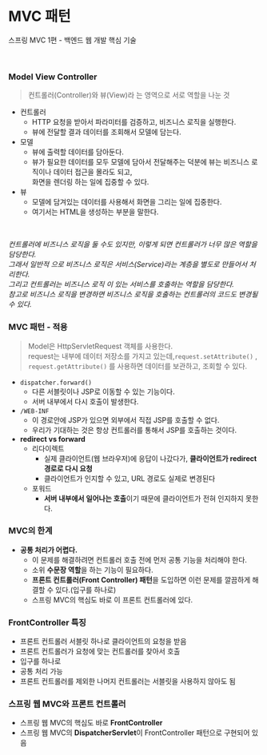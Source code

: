 # MVC 패턴
스프링 MVC 1편 - 백엔드 웹 개발 핵심 기술

<br>

### Model View Controller
> 컨트롤러(Controller)와 뷰(View)라 는 영역으로 서로 역할을 나눈 것
* 컨트롤러
  * HTTP 요청을 받아서 파라미터를 검증하고, 비즈니스 로직을 실행한다. 
  * 뷰에 전달할 결과 데이터를 조회해서 모델에 담는다.
* 모델
  * 뷰에 출력할 데이터를 담아둔다.
  * 뷰가 필요한 데이터를 모두 모델에 담아서 전달해주는 덕분에 뷰는 비즈니스 로직이나 데이터 접근을 몰라도 되고,     
    화면을 렌더링 하는 일에 집중할 수 있다.
* 뷰
  * 모델에 담겨있는 데이터를 사용해서 화면을 그리는 일에 집중한다.
  * 여기서는 HTML을 생성하는 부분을 말한다.    

<br>

*컨트롤러에 비즈니스 로직을 둘 수도 있지만, 이렇게 되면 컨트롤러가 너무 많은 역할을 담당한다.    
그래서 일반적 으로 비즈니스 로직은 서비스(Service)라는 계층을 별도로 만들어서 처리한다.    
그리고 컨트롤러는 비즈니스 로직 이 있는 서비스를 호출하는 역할을 담당한다.     
참고로 비즈니스 로직을 변경하면 비즈니스 로직을 호출하는 컨트롤러의 코드도 변경될 수 있다.*

### MVC 패턴 - 적용
> Model은 HttpServletRequest 객체를 사용한다.     
> request는 내부에 데이터 저장소를 가지고 있는데,`request.setAttribute()` ,     
> `request.getAttribute()` 를 사용하면 데이터를 보관하고, 조회할 수 있다.
* `dispatcher.forward()`
  * 다른 서블릿이나 JSP로 이동할 수 있는 기능이다.
  * 서버 내부에서 다시 호출이 발생한다.
* `/WEB-INF`
  * 이 경로안에 JSP가 있으면 외부에서 직접 JSP를 호출할 수 없다.
  * 우리가 기대하는 것은 항상 컨트롤러를 통해서 JSP를 호출하는 것이다.
* **redirect vs forward**
  * 리다이렉트
    * 실제 클라이언트(웹 브라우저)에 응답이 나갔다가, **클라이언트가 redirect 경로로 다시 요청**
    * 클라이언트가 인지할 수 있고, URL 경로도 실제로 변경된다
  * 포워드
    * **서버 내부에서 일어나는 호출**이기 때문에 클라이언트가 전혀 인지하지 못한다.


### MVC의 한계
* **공통 처리가 어렵다.**
  * 이 문제를 해결하려면 컨트롤러 호출 전에 먼저 공통 기능을 처리해야 한다.
  * 소위 **수문장 역할**을 하는 기능이 필요하다.
  * **프론트 컨트롤러(Front Controller) 패턴**을 도입하면 이런 문제를 깔끔하게 해결할 수 있다.(입구를 하나로)
  * 스프링 MVC의 핵심도 바로 이 프론트 컨트롤러에 있다.

### FrontController 특징
* 프론트 컨트롤러 서블릿 하나로 클라이언트의 요청을 받음
* 프론트 컨트롤러가 요청에 맞는 컨트롤러를 찾아서 호출
* 입구를 하나로
* 공통 처리 가능
* 프론트 컨트롤러를 제외한 나머지 컨트롤러는 서블릿을 사용하지 않아도 됨

### 스프링 웹 MVC와 프론트 컨트롤러
* 스프링 웹 MVC의 핵심도 바로 **FrontController**
* 스프링 웹 MVC의 **DispatcherServlet**이 FrontController 패턴으로 구현되어 있음
